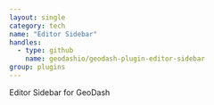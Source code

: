 ```yaml
---
layout: single
category: tech
name: "Editor Sidebar"
handles:
  - type: github
    name: geodashio/geodash-plugin-editor-sidebar
group: plugins
---
```


Editor Sidebar for GeoDash
